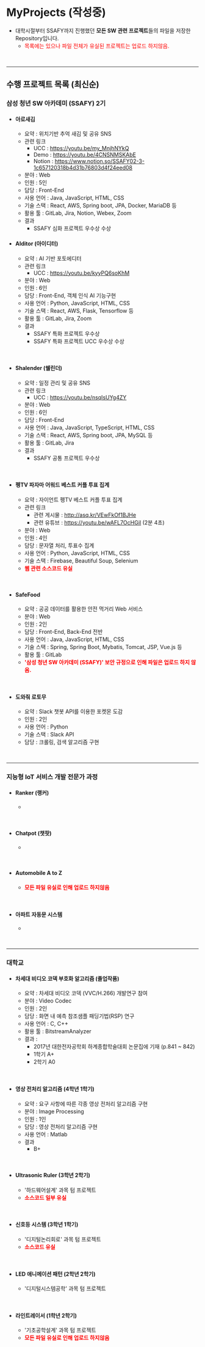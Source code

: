 # MyProjects (작성중)

- 대학시절부터 SSAFY까지 진행했던 **모든 SW 관련 프로젝트**들의 파일을 저장한 Repository입니다.
  - <span style="color:red">목록에는 있으나 파일 전체가 유실된 프로젝트는 업로드 하지않음.</span>

<br/>

---

## 수행 프로젝트 목록 (최신순)



### 삼성 청년 SW 아카데미 (SSAFY) 2기

- #### **아로새김**

  - 요약 : 위치기반 추억 새김 및 공유 SNS 
  - 관련 링크
    - UCC : https://youtu.be/my_MnjhNYkQ
    - Demo : https://youtu.be/4CNSNMSKAbE
    - Notion : https://www.notion.so/SSAFY02-3-1c657120318b4d31b76803d4f24eed08
  - 분야 : Web
  - 인원 : 5인
  - 담당 : Front-End
  - 사용 언어 : Java, JavaScript, HTML, CSS
  - 기술 스택 : React, AWS, Spring boot, JPA, Docker, MariaDB 등
  - 활용 툴 : GitLab, Jira, Notion, Webex, Zoom 
  - 결과 
    - SSAFY 심화 프로젝트 우수상 수상



- #### **AIditor (아이디터)**

  - 요약 : AI 기반 포토에디터
  - 관련 링크
    - UCC : https://youtu.be/kyyPQ6soKhM
  - 분야 : Web
  - 인원 : 6인
  - 담당 : Front-End, 객체 인식 AI 기능구현
  - 사용 언어 : Python, JavaScript, HTML, CSS
  - 기술 스택 : React, AWS, Flask, Tensorflow 등
  - 활용 툴 : GitLab, Jira, Zoom
  - 결과 
    - SSAFY 특화 프로젝트 우수상
    - SSAFY 특화 프로젝트 UCC 우수상 수상

<br/>

- #### **Shalender (쉘린더)**

  - 요약 : 일정 관리 및 공유 SNS
  - 관련 링크
    - UCC : https://youtu.be/nsqIsUYg4ZY
  - 분야 : Web
  - 인원 : 6인
  - 담당 : Front-End
  - 사용 언어 : Java, JavaScript, TypeScript, HTML, CSS
  - 기술 스택 : React, AWS, Spring boot, JPA, MySQL 등
  - 활용 툴 : GitLab, Jira
  - 결과
    - SSAFY 공통 프로젝트 우수상

<br/>

- #### **펭TV 파자마 어워드 베스트 커플 투표 집계** 

  - 요약 : 자이언트 펭TV 베스트 커플 투표 집계
  - 관련 링크
    - 관련 게시물 : http://asq.kr/VEwFkOf1BJHe
    - 관련 유튜브 : https://youtu.be/wAFL7OcHGiI (2분 4초)
  - 분야 : Web
  - 인원 : 4인
  - 담당 : 문자열 처리, 투표수 집계
  - 사용 언어 : Python, JavaScript, HTML, CSS
  - 기술 스택 : Firebase, Beautiful Soup, Selenium
  - **<span style='color:red'>웹 관련 소스코드 유실</span>**

<br/>

- #### **SafeFood**
  
  - 요약 : 공공 데이터를 활용한 안전 먹거리 Web 서비스
  - 분야 : Web
  - 인원 : 2인
  - 담당 : Front-End, Back-End 전반
  - 사용 언어 : Java, JavaScript, HTML, CSS 
  - 기술 스택 : Spring, Spring Boot, Mybatis, Tomcat, JSP, Vue.js 등
  - 활용 툴 : GitLab
  - **<span style="color:red">'삼성 청년 SW 아카데미 (SSAFY)' 보안 규정으로 인해 파일은 업로드 하지 않음.</span>**

<br/>

- #### **도와줘 로토무**

  - 요약 : Slack 챗봇 API를 이용한 포켓몬 도감
  - 인원 : 2인
  - 사용 언어 : Python
  - 기술 스택 : Slack API
  - 담당 : 크롤링, 검색 알고리즘 구현

<br/>

---

### 지능형 IoT 서비스 개발 전문가 과정

- #### **Ranker (랭커)**

  - 

<br/>

- #### **Chatpot (챗팟)**

  - 

<br/>

- #### **Automobile A to Z**

  - **<span style="color:red">모든 파일 유실로 인해 업로드 하지않음</span>**

<br/>

- #### **아파트 자동문 시스템**

  - 

<br/>

---

### 대학교

- #### **차세대 비디오 코덱 부호화 알고리즘** (졸업작품)

  - 요약 : 차세대 비디오 코덱 (VVC/H.266) 개발연구 참여
  - 분야 : Video Codec
  - 인원 : 2인
  - 담당 : 화면 내 예측 참조샘플 패딩기법(RSP) 연구
  - 사용 언어 : C, C++
  - 활용 툴 : BitstreamAnalyzer
  - 결과 : 
    - 2017년 대한전자공학회 하계종합학술대회 논문집에 기재 (p.841 ~ 842)
    - 1학기 A+
    - 2학기 A0

<br/>

- #### **영상 전처리 알고리즘** (4학년 1학기)

  - 요약 : 요구 사항에 따른 각종 영상 전처리 알고리즘 구현
  - 분야 : Image Processing
  - 인원 : 1인
  - 담당 : 영상 전처리 알고리즘 구현
  - 사용 언어 : Matlab
  - 결과
    - B+

<br/>

- #### **Ultrasonic Ruler** (3학년 2학기)
  
  - '하드웨어설계' 과목 텀 프로젝트
  - **<span style="color:red">소스코드 일부 유실</span>**

<br/>

- #### **신호등 시스템** (3학년 1학기)

  - '디지털논리회로' 과목 텀 프로젝트
  - **<span style="color:red">소스코드 유실</span>**

<br/>

- #### **LED 애니메이션 패턴 (2학년 2학기)**

  - '디지털시스템공학' 과목 텀 프로젝트

<br/>

- #### **라인트레이서** (1학년 2학기)

  - '기초공학설계' 과목 텀 프로젝트
  - **<span style="color:red">모든 파일 유실로 인해 업로드 하지않음</span>**

<br/>